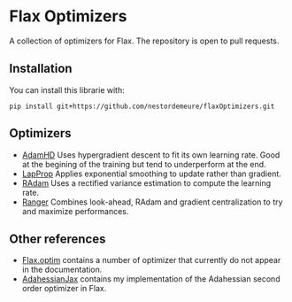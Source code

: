 # Flax Optimizers

A collection of optimizers for Flax.
The repository is open to pull requests.

## Installation

You can install this librarie with:

```
pip install git+https://github.com/nestordemeure/flaxOptimizers.git
```

## Optimizers

- [AdamHD](https://arxiv.org/abs/1703.04782) Uses hypergradient descent to fit its own learning rate. Good at the begining of the training but tend to underperform at the end.
- [LapProp](https://arxiv.org/abs/2002.04839) Applies exponential smoothing to update rather than gradient.
- [RAdam](https://arxiv.org/abs/1908.03265) Uses a rectified variance estimation to compute the learning rate.
- [Ranger](https://github.com/lessw2020/Ranger-Deep-Learning-Optimizer) Combines look-ahead, RAdam and gradient centralization to try and maximize performances.

## Other references

- [Flax.optim](https://github.com/google/flax/tree/master/flax/optim) contains a number of optimizer that currently do not appear in the documentation.
- [AdahessianJax](https://github.com/nestordemeure/AdaHessianJax) contains my implementation of the Adahessian second order optimizer in Flax.
